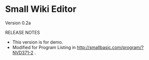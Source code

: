 Small Wiki Editor
=================

Version 0.2a

RELEASE NOTES

- This version is for demo.
- Modified for Program Listing in http://smallbasic.com/program/?NVD371-2 .
